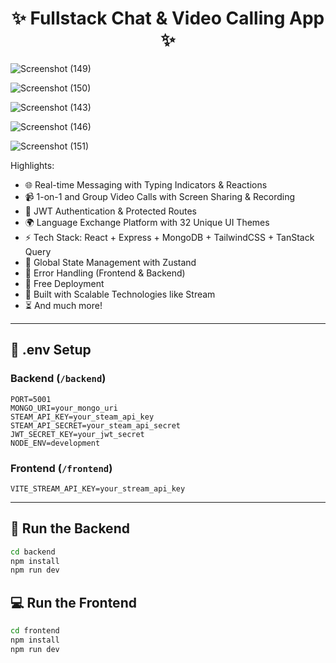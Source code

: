 <h1 align="center">✨ Fullstack Chat & Video Calling App ✨</h1>

![Screenshot (149)](https://github.com/user-attachments/assets/3b3f4045-8991-4438-9955-4d1f557f8f5a)

![Screenshot (150)](https://github.com/user-attachments/assets/367568ea-7269-4f26-8081-dc7437e203d0)

![Screenshot (143)](https://github.com/user-attachments/assets/bc91056e-b565-4559-95ff-1bd4543f08ae)

![Screenshot (146)](https://github.com/user-attachments/assets/75b4c9e7-cb31-44bd-80a3-8ef32725ec9a)

![Screenshot (151)](https://github.com/user-attachments/assets/de8a37cc-cb0b-49d9-9315-edfb99ae3cad)


Highlights:

- 🌐 Real-time Messaging with Typing Indicators & Reactions
- 📹 1-on-1 and Group Video Calls with Screen Sharing & Recording
- 🔐 JWT Authentication & Protected Routes
- 🌍 Language Exchange Platform with 32 Unique UI Themes
- ⚡ Tech Stack: React + Express + MongoDB + TailwindCSS + TanStack Query
- 🧠 Global State Management with Zustand
- 🚨 Error Handling (Frontend & Backend)
- 🚀 Free Deployment
- 🎯 Built with Scalable Technologies like Stream
- ⏳ And much more!

---

## 🧪 .env Setup

### Backend (`/backend`)

```
PORT=5001
MONGO_URI=your_mongo_uri
STEAM_API_KEY=your_steam_api_key
STEAM_API_SECRET=your_steam_api_secret
JWT_SECRET_KEY=your_jwt_secret
NODE_ENV=development
```

### Frontend (`/frontend`)

```
VITE_STREAM_API_KEY=your_stream_api_key
```

---

## 🔧 Run the Backend

```bash
cd backend
npm install
npm run dev
```

## 💻 Run the Frontend

```bash
cd frontend
npm install
npm run dev
```
